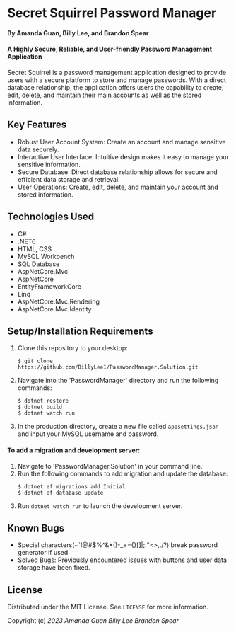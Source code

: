 # Secret Squirrel Password Manager

#### By Amanda Guan, Billy Lee, and Brandon Spear

#### A Highly Secure, Reliable, and User-friendly Password Management Application

Secret Squirrel is a password management application designed to provide users with a secure platform to store and manage passwords. With a direct database relationship, the application offers users the capability to create, edit, delete, and maintain their main accounts as well as the stored information.

## Key Features

- Robust User Account System: Create an account and manage sensitive data securely.
- Interactive User Interface: Intuitive design makes it easy to manage your sensitive information.
- Secure Database: Direct database relationship allows for secure and efficient data storage and retrieval.
- User Operations: Create, edit, delete, and maintain your account and stored information.

## Technologies Used

* C#
* .NET6
* HTML, CSS
* MySQL Workbench
* SQL Database
* AspNetCore.Mvc
* AspNetCore
* EntityFrameworkCore
* Linq
* AspNetCore.Mvc.Rendering
* AspNetCore.Mvc.Identity

## Setup/Installation Requirements

1. Clone this repository to your desktop:
    ```
    $ git clone https://github.com/BillyLee1/PasswordManager.Solution.git
    ```
2. Navigate into the 'PasswordManager' directory and run the following commands:
    ```
    $ dotnet restore
    $ dotnet build
    $ dotnet watch run
    ```
3. In the production directory, create a new file called `appsettings.json` and input your MySQL username and password. 

#### To add a migration and development server:
1. Navigate to 'PasswordManager.Solution' in your command line.
2. Run the following commands to add migration and update the database:
    ```
    $ dotnet ef migrations add Initial
    $ dotnet ef database update
    ```
3. Run `dotnet watch run` to launch the development server.

## Known Bugs

- Special characters(~`!@#$%^&*()-_+={}[]|\;:"<>,./?) break password generator if used.
- Solved Bugs: Previously encountered issues with buttons and user data storage have been fixed.

## License

Distributed under the MIT License. See `LICENSE` for more information.

Copyright (c) _2023_ _Amanda Guan_ _Billy Lee_ _Brandon Spear_
